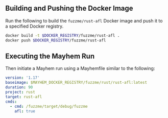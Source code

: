 ## Building and Pushing the Docker Image

Run the following to build the `fuzzme/rust-afl` Docker image and push it to a specified Docker registry.

```sh
docker build -t $DOCKER_REGISTRY/fuzzme/rust-afl .
docker push $DOCKER_REGISTRY/fuzzme/rust-afl
```

## Executing the Mayhem Run

Then initiate a Mayhem run using a Mayhemfile similar to the following:

```yaml
version: '1.17'
baseimage: $MAYHEM_DOCKER_REGISTRY/fuzzme/rust/rust-afl:latest
duration: 90
project: rust
target: rust-afl
cmds:
  - cmd: /fuzzme/target/debug/fuzzme
    afl: true
```
